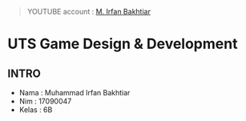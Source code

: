 > YOUTUBE account : [M. Irfan Bakhtiar](https://www.youtube.com/channel/UCtAdPUje9FMVzF-mIGVkjXw/)
# UTS Game Design &amp; Development
## INTRO
-   Nama : Muhammad Irfan Bakhtiar<br>
-   Nim  : 17090047<br>
-   Kelas : 6B

